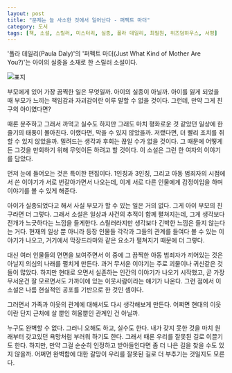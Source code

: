 ```yaml
---
layout: post
title: "문제는 늘 사소한 것에서 일어난다 - 퍼펙트 마더"
category: 도서
tags: [책, 소설, 스릴러, 미스터리, 실종, 폴라 데일리, 최필원, 위즈덤하우스, 서평]
---
```


'폴라 데일리(Paula Daly)'의
'퍼펙트 마더(Just What Kind of Mother Are You?)'는
아이의 실종을 소재로 한 스릴러 소설이다.

![표지](https://lh3.googleusercontent.com/dwf4DMcjHg-Ee7rEAys29fFvOANItwkLeUeDXo8VJM2yxb7xfVc3tR7Jn61HkV2wzt8jgIzfl0NcXA=s480)

부모에게 있어 가장 끔찍한 일은 무엇일까.
아이의 실종이 아닐까.
아이를 잃게 되었을 때 부모가 느끼는 책임감과 자괴감이란 이루 말할 수 없을 것이다.
그런데, 만약 그게 친구의 아이였다면?

때론 분주하고 그래서 까먹고 실수도 하지만 그래도 마치 평화로운 것 같았던 일상에
한줄기의 태풍이 몰아친다.
이랬다면, 막을 수 있지 않았을까.
저랬다면, 더 빨리 조치를 취할 수 있지 않았을까.
밀려드는 생각과 후회는 끊일 수가 없을 것이다.
그 때문에 어떻게든 그것을 만회하기 위해 무엇이든 하려고 할 것이다.
이 소설은 그런 한 여자의 이야기를 담았다.

먼저 눈에 들어오는 것은 특이한 편집이다.
1인칭과 3인칭, 그리고 아동 범죄자의 시점에서 쓴 이야기가 서로 번갈아가면서 나오는데,
이게 서로 다른 인물에게 감정이입을 하며 이야기를 볼 수 있게 해준다.

아이가 실종되었다고 해서 사실 부모가 할 수 있는 일은 거의 없다.
그게 아이 부모의 친구라면 더 그렇다.
그래서 소설은 일상과 사건의 추적이 함께 펼쳐지는데,
그게 생각보다 전개가 느긋하다는 느낌을 들게한다.
스릴러라지만 생각보다 긴박한 느낌은 들지 않는다는 거다.
현재의 일상 뿐 아니라 등장 인물들 각각과 그들의 관계를 들여다 볼 수 있는 이야기가 나오고,
거기에서 막장드라마와 같은 요소가 펼쳐지기 때문에 더 그렇다.

대신 여러 인물들의 면면을 보여주면서
이 중에 그 끔찍한 아동 범죄자가 끼어있는 것은 아닐지 의심의 나래를 펼치게 만든다.
과거 무서운 이야기는 주로 괴물이나 귀신같은 것들이 많았다.
하지만 현대로 오면서 실존하는 인간의 이야기가 나오기 시작했고,
곧 가장 무서운건 잘 모르면서도 가까이에 있는 이웃사람이라는 얘기가 나온다.
그런 점에서 이 소설은 나름 현실적인 공포를 기반으로 한 것인 셈이다.

그러면서 가족과 이웃의 관계에 대해서도 다시 생각해보게 만든다.
어쩌면 현대의 이웃이란 단지 근처에 살 뿐인 허울뿐인 관계인 건 아닐까.

누구도 완벽할 수 없다.
그러니 오해도 하고, 실수도 한다.
내가 갖지 못한 것을 마치 원래부터 갖고있던 욕망처럼 부러워 하기도 한다.
그래서 때론 우리를 잘못된 길로 이끌기도 한다.
하지만, 만약 그걸 순순히 인정하고 받아들인다면 좀 더 나은 길을 찾을 수도 있지 않을까.
어쩌면 완벽함에 대한 갈망이 우리를 잘못된 길로 더 부추기는 것일지도 모른다.

